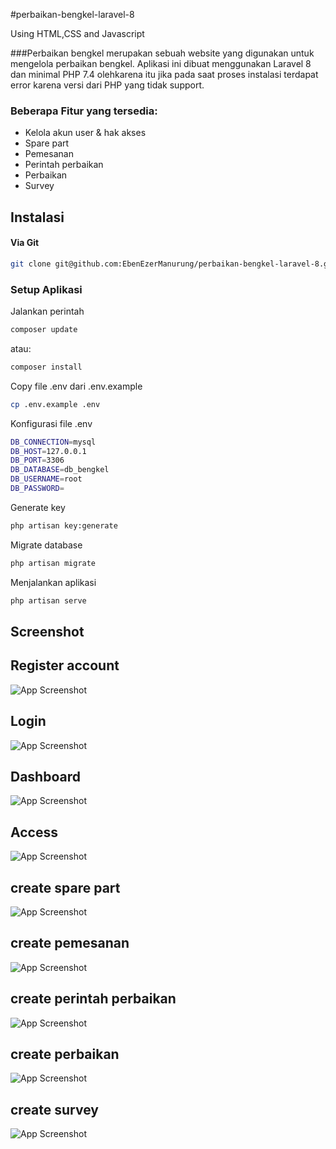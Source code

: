 
#perbaikan-bengkel-laravel-8


Using HTML,CSS and Javascript

###Perbaikan bengkel merupakan sebuah website yang digunakan untuk mengelola perbaikan bengkel. Aplikasi ini dibuat menggunakan Laravel 8 dan minimal PHP 7.4 olehkarena itu jika pada saat proses instalasi terdapat error karena versi dari PHP yang tidak support.

### Beberapa Fitur yang tersedia:
- Kelola akun user & hak akses
- Spare part
- Pemesanan
- Perintah perbaikan
- Perbaikan
- Survey

## Instalasi
#### Via Git
```bash
git clone git@github.com:EbenEzerManurung/perbaikan-bengkel-laravel-8.git
```

### Setup Aplikasi
Jalankan perintah 
```bash
composer update
```
atau:
```bash
composer install
```
Copy file .env dari .env.example
```bash
cp .env.example .env
```
Konfigurasi file .env
```bash
DB_CONNECTION=mysql
DB_HOST=127.0.0.1
DB_PORT=3306
DB_DATABASE=db_bengkel
DB_USERNAME=root
DB_PASSWORD=
```
Generate key
```bash
php artisan key:generate
```
Migrate database
```bash
php artisan migrate
```
Menjalankan aplikasi
```bash
php artisan serve
```

## Screenshot 
## Register account

![App Screenshot](https://github.com/EbenEzerManurung/perbaikan-bengkel-laravel-8/blob/main/screenshot/register_account.PNG?raw=true)

## Login

![App Screenshot](https://github.com/EbenEzerManurung/perbaikan-bengkel-laravel-8/blob/main/screenshot/login.PNG?raw=true)

## Dashboard

![App Screenshot](https://github.com/EbenEzerManurung/perbaikan-bengkel-laravel-8/blob/main/screenshot/dashboard.PNG?raw=true)

## Access

![App Screenshot](https://github.com/EbenEzerManurung/perbaikan-bengkel-laravel-8/blob/main/screenshot/access.PNG?raw=true)

## create spare part

![App Screenshot](https://github.com/EbenEzerManurung/perbaikan-bengkel-laravel-8/blob/main/screenshot/create_sparepart.PNG?raw=true)

## create pemesanan

![App Screenshot](https://github.com/EbenEzerManurung/perbaikan-bengkel-laravel-8/blob/main/screenshot/pemesan.PNG?raw=true)

## create perintah perbaikan

![App Screenshot](https://github.com/EbenEzerManurung/perbaikan-bengkel-laravel-8/blob/main/screenshot/perintah_perbaikan.PNG?raw=true)

## create perbaikan

![App Screenshot](https://github.com/EbenEzerManurung/perbaikan-bengkel-laravel-8/blob/main/screenshot/perbaikan.PNG?raw=true)

## create survey

![App Screenshot](https://github.com/EbenEzerManurung/perbaikan-bengkel-laravel-8/blob/main/screenshot/survey.PNG?raw=true)
















